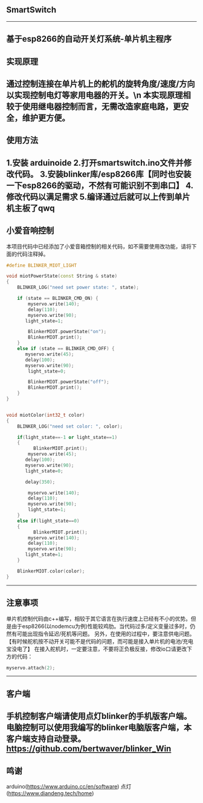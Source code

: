 ## SmartSwitch
-----------------------
基于esp8266的自动开关灯系统-单片机主程序
-----------------------
## 实现原理 

通过控制连接在单片机上的舵机的旋转角度/速度/方向以实现控制电灯等家用电器的开关。\n
本实现原理相较于使用继电器控制而言，无需改造家庭电路，更安全，维护更方便。
-----------------------
## 使用方法

1.安装 arduinoide
2.打开smartswitch.ino文件并修改代码。
3.安装blinker库/esp8266库【同时也安装一下esp8266的驱动，不然有可能识别不到串口】
4.修改代码以满足需求
5.编译通过后就可以上传到单片机主板了qwq
-----------------------
## 小爱音响控制

本项目代码中已经添加了小爱音箱控制的相关代码，如不需要使用改功能，请将下面的代码注释掉。
```cpp
#define BLINKER_MIOT_LIGHT
```
```cpp
void miotPowerState(const String & state)
{
    BLINKER_LOG("need set power state: ", state);

    if (state == BLINKER_CMD_ON) {
        myservo.write(140);
        delay(110);
        myservo.write(90);
       light_state=1;

        BlinkerMIOT.powerState("on");
        BlinkerMIOT.print();
    }
    else if (state == BLINKER_CMD_OFF) {
       myservo.write(45);
       delay(100);
       myservo.write(90);
        light_state=0;

        BlinkerMIOT.powerState("off");
        BlinkerMIOT.print();
    }
}


void miotColor(int32_t color)
{
    BLINKER_LOG("need set color: ", color);

    if(light_state==-1 or light_state==1)
    {
          BlinkerMIOT.print();
        myservo.write(45);
       delay(100);
       myservo.write(90);
       light_state=0;

       delay(350);

        myservo.write(140);
        delay(110);
        myservo.write(90);
        light_state=1;
    }
    else if(light_state==0)
    {
          BlinkerMIOT.print();
        myservo.write(140);
        delay(110);
        myservo.write(90);
       light_state=1;
    }

    BlinkerMIOT.color(color);
}
```
-----------------------
## 注意事项

单片机控制代码由c++编写，相较于其它语言在执行速度上已经有不小的优势。但是由于esp8266(以nodemcu为例)性能较鸡肋。当代码过多/定义变量过多时，仍然有可能出现指令延迟/死机等问题。
另外，在使用的过程中，要注意供电问题。【有时候舵机按不动开关可能不是代码的问题，而可能是接入单片机的电池/充电宝没电了】
在接入舵机时，一定要注意，不要将正负极反接，修改io口请更改下方的代码：
```cpp
myservo.attach(2);
```
-----------------------
## 客户端

手机控制客户端请使用点灯blinker的手机版客户端。
电脑控制可以使用我编写的blinker电脑版客户端，本客户端支持自动登录。
https://github.com/bertwaver/blinker_Win
-----------------------
## 鸣谢

arduino(https://www.arduino.cc/en/software)
点灯(https://www.diandeng.tech/home)

